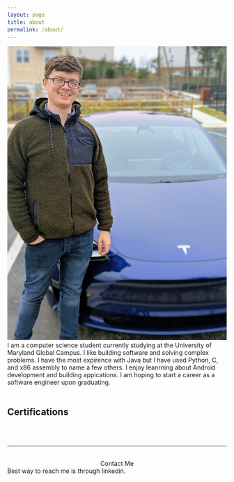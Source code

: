 ```yaml
---
layout: page
title: about
permalink: /about/
---
```


<img class="col one right" src="/img/prof_pic.jpg">

<br/>
I am a computer science student currently studying at the University of Maryland Global Campus. I like building software and solving complex problems. I have the most expirence with Java but I have used Python, C, and x86 assembly to name a few others. I enjoy leanrning about Android development and building appications. I am hoping to start a career as a software engineer upon graduating. 

<br/>
<br/>

<h2>Certifications</h2>
<br>

<div data-iframe-width="150" data-iframe-height="270" data-share-badge-id="c5e6fe0b-81e9-470f-9834-c4b0d6247977"></div><script type="text/javascript" async src="//cdn.youracclaim.com/assets/utilities/embed.js"></script>




<br/>
<hr/>
<br/>

<center>Contact Me</center>
<span class="contacticon center">
	<a href="mailto:jcaseydev@gmail.com"><i class="fa fa-envelope-square"></i></a>
	<a href="https://github.com" target="https://github.com/jmcs811"><i class="fa fa-github-square"></i></a>
	<a href="https://www.linkedin.com" target="https://www.linkedin.com/in/justin-casey-443489ab/"><i class="fa fa-linkedin-square"></i></a>
</span>

<div class="col three caption">
	Best way to reach me is through linkedin.
</div>

